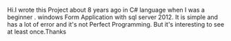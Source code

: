 Hi.I wrote this Project about 8 years ago in C# language when I was a beginner . windows Form Application with sql server 2012. It is simple and has a lot of error and it's not Perfect Programming. But it's interesting to see at least once.Thanks
